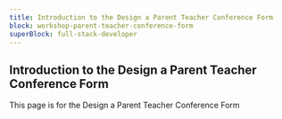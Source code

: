 ```yaml
---
title: Introduction to the Design a Parent Teacher Conference Form
block: workshop-parent-teacher-conference-form
superBlock: full-stack-developer
---
```


## Introduction to the Design a Parent Teacher Conference Form

This page is for the Design a Parent Teacher Conference Form

